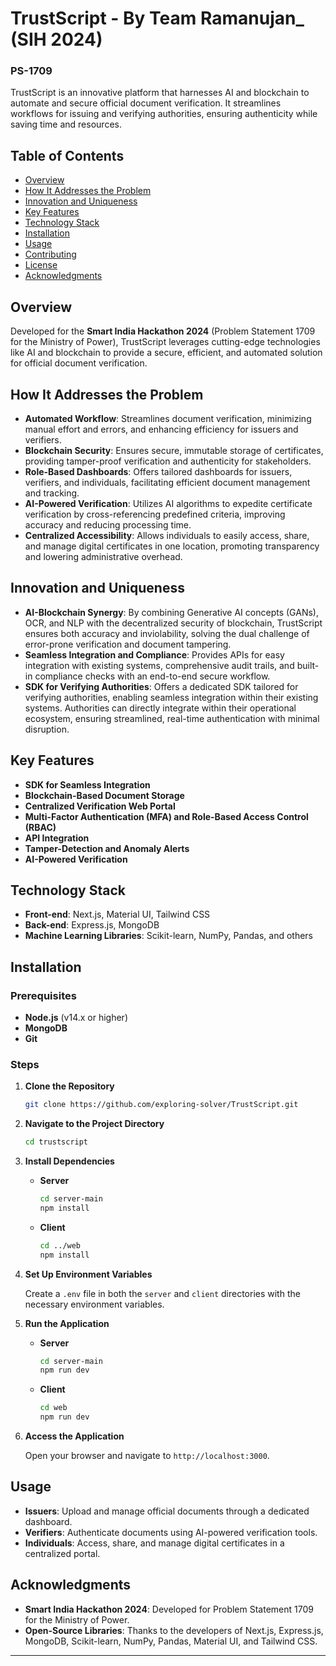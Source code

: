 # TrustScript - By Team Ramanujan_ (SIH 2024)
### PS-1709
TrustScript is an innovative platform that harnesses AI and blockchain to automate and secure official document verification. It streamlines workflows for issuing and verifying authorities, ensuring authenticity while saving time and resources.

## Table of Contents

- [Overview](#overview)
- [How It Addresses the Problem](#how-it-addresses-the-problem)
- [Innovation and Uniqueness](#innovation-and-uniqueness)
- [Key Features](#key-features)
- [Technology Stack](#technology-stack)
- [Installation](#installation)
- [Usage](#usage)
- [Contributing](#contributing)
- [License](#license)
- [Acknowledgments](#acknowledgments)

## Overview

Developed for the **Smart India Hackathon 2024** (Problem Statement 1709 for the Ministry of Power), TrustScript leverages cutting-edge technologies like AI and blockchain to provide a secure, efficient, and automated solution for official document verification.

## How It Addresses the Problem

- **Automated Workflow**: Streamlines document verification, minimizing manual effort and errors, and enhancing efficiency for issuers and verifiers.
- **Blockchain Security**: Ensures secure, immutable storage of certificates, providing tamper-proof verification and authenticity for stakeholders.
- **Role-Based Dashboards**: Offers tailored dashboards for issuers, verifiers, and individuals, facilitating efficient document management and tracking.
- **AI-Powered Verification**: Utilizes AI algorithms to expedite certificate verification by cross-referencing predefined criteria, improving accuracy and reducing processing time.
- **Centralized Accessibility**: Allows individuals to easily access, share, and manage digital certificates in one location, promoting transparency and lowering administrative overhead.

## Innovation and Uniqueness

- **AI-Blockchain Synergy**: By combining Generative AI concepts (GANs), OCR, and NLP with the decentralized security of blockchain, TrustScript ensures both accuracy and inviolability, solving the dual challenge of error-prone verification and document tampering.
- **Seamless Integration and Compliance**: Provides APIs for easy integration with existing systems, comprehensive audit trails, and built-in compliance checks with an end-to-end secure workflow.
- **SDK for Verifying Authorities**: Offers a dedicated SDK tailored for verifying authorities, enabling seamless integration within their existing systems. Authorities can directly integrate within their operational ecosystem, ensuring streamlined, real-time authentication with minimal disruption.

## Key Features

- **SDK for Seamless Integration**
- **Blockchain-Based Document Storage**
- **Centralized Verification Web Portal**
- **Multi-Factor Authentication (MFA) and Role-Based Access Control (RBAC)**
- **API Integration**
- **Tamper-Detection and Anomaly Alerts**
- **AI-Powered Verification**

## Technology Stack

- **Front-end**: Next.js, Material UI, Tailwind CSS
- **Back-end**: Express.js, MongoDB
- **Machine Learning Libraries**: Scikit-learn, NumPy, Pandas, and others

## Installation

### Prerequisites

- **Node.js** (v14.x or higher)
- **MongoDB**
- **Git**

### Steps

1. **Clone the Repository**

   ```bash
   git clone https://github.com/exploring-solver/TrustScript.git
   ```

2. **Navigate to the Project Directory**

   ```bash
   cd trustscript
   ```

3. **Install Dependencies**

   - **Server**

     ```bash
     cd server-main
     npm install
     ```

   - **Client**

     ```bash
     cd ../web
     npm install
     ```

4. **Set Up Environment Variables**

   Create a `.env` file in both the `server` and `client` directories with the necessary environment variables.

5. **Run the Application**

   - **Server**

     ```bash
     cd server-main
     npm run dev
     ```

   - **Client**

     ```bash
     cd web
     npm run dev
     ```

6. **Access the Application**

   Open your browser and navigate to `http://localhost:3000`.

## Usage

- **Issuers**: Upload and manage official documents through a dedicated dashboard.
- **Verifiers**: Authenticate documents using AI-powered verification tools.
- **Individuals**: Access, share, and manage digital certificates in a centralized portal.

## Acknowledgments

- **Smart India Hackathon 2024**: Developed for Problem Statement 1709 for the Ministry of Power.
- **Open-Source Libraries**: Thanks to the developers of Next.js, Express.js, MongoDB, Scikit-learn, NumPy, Pandas, Material UI, and Tailwind CSS.

---